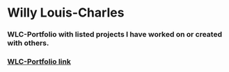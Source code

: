 # Willy Louis-Charles

### WLC-Portfolio with listed projects I have worked on or created with others.

### [WLC-Portfolio link](https://spacejnk.github.io/W.Louis-Charles-/)
